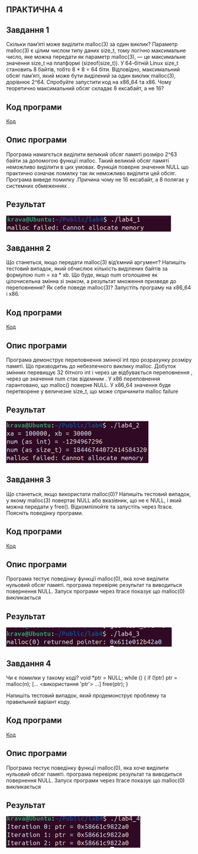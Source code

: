 ## ПРАКТИЧНА 4 

## Завдання 1 

Скільки пам’яті може виділити malloc(3) за один виклик?
Параметр malloc(3) є цілим числом типу даних size_t, тому логічно максимальне число, яке можна передати як параметр malloc(3), — це максимальне значення size_t на платформі (sizeof(size_t)). У 64-бітній Linux size_t становить 8 байтів, тобто 8 * 8 = 64 біти. Відповідно, максимальний обсяг пам’яті, який може бути виділений за один виклик malloc(3), дорівнює 2^64. Спробуйте запустити код на x86_64 та x86. Чому теоретично максимальний обсяг складає 8 ексабайт, а не 16?

 ## Код програми 
[Код](lab4_1/lab4_1.c)

## Опис програми
Програма намагється виділити великий обсяг памяті розміро 2^63 байти за допомогою функції malloc. Такий великий обсяг памяті неможливо виділити в цих умовах. Функція поверне значення NULL  що практично означає помилку так як неможливо виділити цей обсяг. Програма виведе помилку .Причина чому не 16 ексабайт, а 8 полягає у системних обмеженнях .

## Результат 
![lab4](lab4_1/4_1.png)

## Завдання 2
Що станеться, якщо передати malloc(3) від’ємний аргумент? Напишіть тестовий випадок, який обчислює кількість виділених байтів за формулою num = xa * xb. Що буде, якщо num оголошене як цілочисельна змінна зі знаком, а результат множення призведе до переповнення? Як себе поведе malloc(3)? Запустіть програму на x86_64 і x86.

 ## Код програми 
[Код](lab4_2/lab4_2.c)

## Опис програми
Програма демонструє переповнення змінної int про розрахунку розміру памяті. Що призводитиь до небезпечного виклику malloc. Добуток змінних перевищує 32 бітного int і через це відбувається переповнення , через це  значення num стає відємним . У x86 переповнення гарантовано, що malloc() поверне NULL.  У x86_64  значення буде перетворене у величезне size_t, що може спричинити malloc failure

## Результат 
![lab4](lab4_2/4_2.png)

## Завдання 3
Що станеться, якщо використати malloc(0)? Напишіть тестовий випадок, у якому malloc(3) повертає NULL або вказівник, що не є NULL, і який можна передати у free(). Відкомпілюйте та запустіть через ltrace. Поясніть поведінку програми.

 ## Код програми 
[Код](lab4_3/lab4_3.c)

## Опис програми
Програма тестує поведінку функції malloc(0), яка хоче виділити нульовий обсяг памяті. програма перевіряє результат та виводиться повернення NULL. Запуск програми через ltrace показує що malloc(0) викликається

## Результат 
![lab4](lab4_3/4_3.png)


## Завдання 4
Чи є помилки у такому коді?
void *ptr = NULL;
while (<some-condition-is-true>) {
    if (!ptr)
        ptr = malloc(n);
    [... <використання 'ptr'> ...]
    free(ptr);
}

Напишіть тестовий випадок, який продемонструє проблему та правильний варіант коду.

 ## Код програми 
[Код](lab4_4/lab4_4.c)

## Опис програми
Програма тестує поведінку функції malloc(0), яка хоче виділити нульовий обсяг памяті. програма перевіряє результат та виводиться повернення NULL. Запуск програми через ltrace показує що malloc(0) викликається

## Результат 
![lab4](lab4_4/4_4.png)

